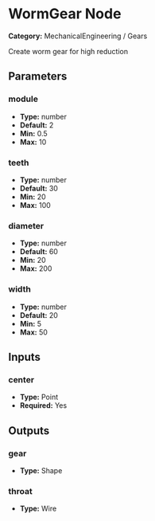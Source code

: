 
# WormGear Node

**Category:** MechanicalEngineering / Gears

Create worm gear for high reduction

## Parameters


### module
- **Type:** number
- **Default:** 2
- **Min:** 0.5
- **Max:** 10



### teeth
- **Type:** number
- **Default:** 30
- **Min:** 20
- **Max:** 100



### diameter
- **Type:** number
- **Default:** 60
- **Min:** 20
- **Max:** 200



### width
- **Type:** number
- **Default:** 20
- **Min:** 5
- **Max:** 50



## Inputs


### center
- **Type:** Point
- **Required:** Yes



## Outputs


### gear
- **Type:** Shape



### throat
- **Type:** Wire




